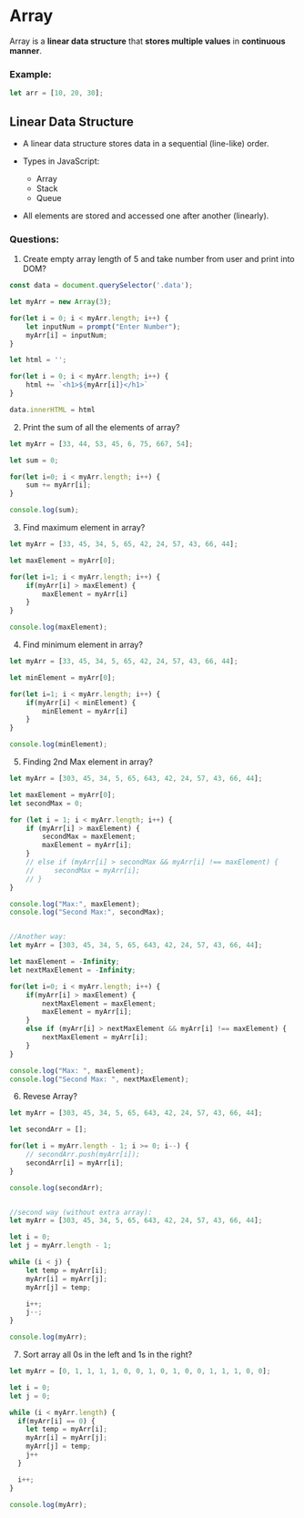 # Array
Array is a **linear data structure** that **stores multiple values** in **continuous manner**.

### Example:
```js
let arr = [10, 20, 30];
```

## Linear Data Structure

* A linear data structure stores data in a sequential (line-like) order.

* Types in JavaScript:
    * Array
    * Stack
    * Queue

* All elements are stored and accessed one after another (linearly).


### Questions:

1. Create empty array length of 5 and take number from user and print into DOM?
```js
const data = document.querySelector('.data');

let myArr = new Array(3);

for(let i = 0; i < myArr.length; i++) {
    let inputNum = prompt("Enter Number");
    myArr[i] = inputNum;
}

let html = '';

for(let i = 0; i < myArr.length; i++) {
    html += `<h1>${myArr[i]}</h1>`
}

data.innerHTML = html

```

2. Print the sum of all the elements of array?
```js
let myArr = [33, 44, 53, 45, 6, 75, 667, 54];

let sum = 0;

for(let i=0; i < myArr.length; i++) {
    sum += myArr[i];
}

console.log(sum);
```

3. Find maximum element in array?
```js
let myArr = [33, 45, 34, 5, 65, 42, 24, 57, 43, 66, 44];

let maxElement = myArr[0];

for(let i=1; i < myArr.length; i++) {
    if(myArr[i] > maxElement) {
        maxElement = myArr[i]
    }
}

console.log(maxElement);
```

4. Find minimum element in array?
```js
let myArr = [33, 45, 34, 5, 65, 42, 24, 57, 43, 66, 44];

let minElement = myArr[0];

for(let i=1; i < myArr.length; i++) {
    if(myArr[i] < minElement) {
        minElement = myArr[i]
    }
}

console.log(minElement);
```

5. Finding 2nd Max element in array?
```js
let myArr = [303, 45, 34, 5, 65, 643, 42, 24, 57, 43, 66, 44];

let maxElement = myArr[0];
let secondMax = 0;

for (let i = 1; i < myArr.length; i++) {
    if (myArr[i] > maxElement) {
        secondMax = maxElement;
        maxElement = myArr[i];
    } 
    // else if (myArr[i] > secondMax && myArr[i] !== maxElement) {
    //     secondMax = myArr[i];
    // }
}

console.log("Max:", maxElement);
console.log("Second Max:", secondMax);


//Another way:
let myArr = [303, 45, 34, 5, 65, 643, 42, 24, 57, 43, 66, 44];

let maxElement = -Infinity;
let nextMaxElement = -Infinity;

for(let i=0; i < myArr.length; i++) {
    if(myArr[i] > maxElement) {
        nextMaxElement = maxElement;
        maxElement = myArr[i];
    }
    else if (myArr[i] > nextMaxElement && myArr[i] !== maxElement) {
        nextMaxElement = myArr[i];
    }
}

console.log("Max: ", maxElement);
console.log("Second Max: ", nextMaxElement);
```

6. Revese Array?
```js
let myArr = [303, 45, 34, 5, 65, 643, 42, 24, 57, 43, 66, 44];

let secondArr = [];

for(let i = myArr.length - 1; i >= 0; i--) {
    // secondArr.push(myArr[i]);
    secondArr[i] = myArr[i];
}

console.log(secondArr);


//second way (without extra array):
let myArr = [303, 45, 34, 5, 65, 643, 42, 24, 57, 43, 66, 44];

let i = 0;
let j = myArr.length - 1;

while (i < j) {
    let temp = myArr[i];
    myArr[i] = myArr[j];
    myArr[j] = temp;

    i++;
    j--;
}

console.log(myArr);

```

7. Sort array all 0s in the left and 1s in the right?
```js
let myArr = [0, 1, 1, 1, 1, 0, 0, 1, 0, 1, 0, 0, 1, 1, 1, 0, 0];

let i = 0;
let j = 0;

while (i < myArr.length) {
  if(myArr[i] == 0) {
    let temp = myArr[i];
    myArr[i] = myArr[j];
    myArr[j] = temp;
    j++
  }

  i++;
}

console.log(myArr);
```